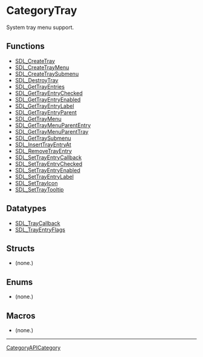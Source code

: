 # CategoryTray

System tray menu support.

<!-- END CATEGORY DOCUMENTATION -->

## Functions

<!-- DO NOT HAND-EDIT CATEGORY LISTS, THEY ARE AUTOGENERATED AND WILL BE OVERWRITTEN, BASED ON TAGS IN INDIVIDUAL PAGE FOOTERS. EDIT THOSE INSTEAD. -->
<!-- BEGIN CATEGORY LIST: CategoryTray, CategoryAPIFunction -->
- [SDL_CreateTray](SDL_CreateTray)
- [SDL_CreateTrayMenu](SDL_CreateTrayMenu)
- [SDL_CreateTraySubmenu](SDL_CreateTraySubmenu)
- [SDL_DestroyTray](SDL_DestroyTray)
- [SDL_GetTrayEntries](SDL_GetTrayEntries)
- [SDL_GetTrayEntryChecked](SDL_GetTrayEntryChecked)
- [SDL_GetTrayEntryEnabled](SDL_GetTrayEntryEnabled)
- [SDL_GetTrayEntryLabel](SDL_GetTrayEntryLabel)
- [SDL_GetTrayEntryParent](SDL_GetTrayEntryParent)
- [SDL_GetTrayMenu](SDL_GetTrayMenu)
- [SDL_GetTrayMenuParentEntry](SDL_GetTrayMenuParentEntry)
- [SDL_GetTrayMenuParentTray](SDL_GetTrayMenuParentTray)
- [SDL_GetTraySubmenu](SDL_GetTraySubmenu)
- [SDL_InsertTrayEntryAt](SDL_InsertTrayEntryAt)
- [SDL_RemoveTrayEntry](SDL_RemoveTrayEntry)
- [SDL_SetTrayEntryCallback](SDL_SetTrayEntryCallback)
- [SDL_SetTrayEntryChecked](SDL_SetTrayEntryChecked)
- [SDL_SetTrayEntryEnabled](SDL_SetTrayEntryEnabled)
- [SDL_SetTrayEntryLabel](SDL_SetTrayEntryLabel)
- [SDL_SetTrayIcon](SDL_SetTrayIcon)
- [SDL_SetTrayTooltip](SDL_SetTrayTooltip)
<!-- END CATEGORY LIST -->

## Datatypes

<!-- DO NOT HAND-EDIT CATEGORY LISTS, THEY ARE AUTOGENERATED AND WILL BE OVERWRITTEN, BASED ON TAGS IN INDIVIDUAL PAGE FOOTERS. EDIT THOSE INSTEAD. -->
<!-- BEGIN CATEGORY LIST: CategoryTray, CategoryAPIDatatype -->
- [SDL_TrayCallback](SDL_TrayCallback)
- [SDL_TrayEntryFlags](SDL_TrayEntryFlags)
<!-- END CATEGORY LIST -->

## Structs

<!-- DO NOT HAND-EDIT CATEGORY LISTS, THEY ARE AUTOGENERATED AND WILL BE OVERWRITTEN, BASED ON TAGS IN INDIVIDUAL PAGE FOOTERS. EDIT THOSE INSTEAD. -->
<!-- BEGIN CATEGORY LIST: CategoryTray, CategoryAPIStruct -->
- (none.)
<!-- END CATEGORY LIST -->

## Enums

<!-- DO NOT HAND-EDIT CATEGORY LISTS, THEY ARE AUTOGENERATED AND WILL BE OVERWRITTEN, BASED ON TAGS IN INDIVIDUAL PAGE FOOTERS. EDIT THOSE INSTEAD. -->
<!-- BEGIN CATEGORY LIST: CategoryTray, CategoryAPIEnum -->
- (none.)
<!-- END CATEGORY LIST -->

## Macros

<!-- DO NOT HAND-EDIT CATEGORY LISTS, THEY ARE AUTOGENERATED AND WILL BE OVERWRITTEN, BASED ON TAGS IN INDIVIDUAL PAGE FOOTERS. EDIT THOSE INSTEAD. -->
<!-- BEGIN CATEGORY LIST: CategoryTray, CategoryAPIMacro -->
- (none.)
<!-- END CATEGORY LIST -->

----
[CategoryAPICategory](CategoryAPICategory)

